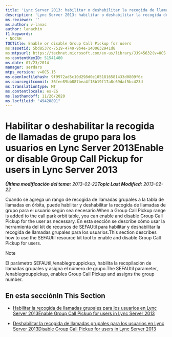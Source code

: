 ```yaml
---
title: 'Lync Server 2013: habilitar o deshabilitar la recogida de llamadas grupales para los usuarios'
description: 'Lync Server 2013: habilitar o deshabilitar la recogida de llamadas grupales para los usuarios.'
ms.reviewer: ''
ms.author: v-lanac
author: lanachin
f1.keywords:
- NOCSH
TOCTitle: Enable or disable Group Call Pickup for users
ms:assetid: 5bd8537c-7519-4749-9b4e-1400632941d8
ms:mtpsurl: https://technet.microsoft.com/en-us/library/JJ945632(v=OCS.15)
ms:contentKeyID: 51541480
ms.date: 07/23/2014
manager: serdars
mtps_version: v=OCS.15
ms.openlocfilehash: 9f9972ad5c10d298d0e1051816581433d0809f6c
ms.sourcegitcommit: 36fee89bb887bea4f18b19f17a8c69daf5bc423d
ms.translationtype: MT
ms.contentlocale: es-ES
ms.lasthandoff: 11/26/2020
ms.locfileid: "49428891"
---
```

# <a name="enable-or-disable-group-call-pickup-for-users-in-lync-server-2013"></a><span data-ttu-id="dff10-103">Habilitar o deshabilitar la recogida de llamadas de grupo para los usuarios en Lync Server 2013</span><span class="sxs-lookup"><span data-stu-id="dff10-103">Enable or disable Group Call Pickup for users in Lync Server 2013</span></span>

<div data-xmlns="http://www.w3.org/1999/xhtml">

<div class="topic" data-xmlns="http://www.w3.org/1999/xhtml" data-msxsl="urn:schemas-microsoft-com:xslt" data-cs="https://msdn.microsoft.com/">

<div data-asp="https://msdn2.microsoft.com/asp">



</div>

<div id="mainSection">

<div id="mainBody"><span data-ttu-id="dff10-104">

<span> </span></span><span class="sxs-lookup"><span data-stu-id="dff10-104">

<span> </span></span></span>

<span data-ttu-id="dff10-105">_**Última modificación del tema:** 2013-02-22_</span><span class="sxs-lookup"><span data-stu-id="dff10-105">_**Topic Last Modified:** 2013-02-22_</span></span>

<span data-ttu-id="dff10-106">Cuando se agrega un rango de recogida de llamadas grupales a la tabla de llamadas en órbita, puede habilitar y deshabilitar la recogida de llamadas de grupo para el usuario según sea necesario.</span><span class="sxs-lookup"><span data-stu-id="dff10-106">When a Group Call Pickup range is added to the call park orbit table, you can enable and disable Group Call Pickup for the user as necessary.</span></span> <span data-ttu-id="dff10-107">En esta sección se describe cómo usar la herramienta del kit de recursos de SEFAUtil para habilitar y deshabilitar la recogida de llamadas grupales para los usuarios.</span><span class="sxs-lookup"><span data-stu-id="dff10-107">This section describes how to use the SEFAUtil resource kit tool to enable and disable Group Call Pickup for users.</span></span>

<div>


> [!NOTE]  
> <span data-ttu-id="dff10-108">El parámetro SEFAUtil,/enablegrouppickup, habilita la recopilación de llamadas grupales y asigna el número de grupo.</span><span class="sxs-lookup"><span data-stu-id="dff10-108">The SEFAUtil parameter, /enablegrouppickup, enables Group Call Pickup and assigns the group number.</span></span>



</div>

<div>

## <a name="in-this-section"></a><span data-ttu-id="dff10-109">En esta sección</span><span class="sxs-lookup"><span data-stu-id="dff10-109">In This Section</span></span>

  - [<span data-ttu-id="dff10-110">Habilitar la recogida de llamadas grupales para los usuarios en Lync Server 2013</span><span class="sxs-lookup"><span data-stu-id="dff10-110">Enable Group Call Pickup for users in Lync Server 2013</span></span>](lync-server-2013-enable-group-call-pickup-for-users.md)

  - [<span data-ttu-id="dff10-111">Deshabilitar la recogida de llamadas grupales para los usuarios en Lync Server 2013</span><span class="sxs-lookup"><span data-stu-id="dff10-111">Disable Group Call Pickup for users in Lync Server 2013</span></span>](lync-server-2013-disable-group-call-pickup-for-users.md)

<span data-ttu-id="dff10-112"></div>

</div>

<span> </span>

</div>

</div>

</span><span class="sxs-lookup"><span data-stu-id="dff10-112"></div>

</div>

<span> </span>

</div>

</div>

</span></span></div>

